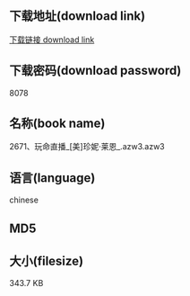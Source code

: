 ## 下载地址(download link)
[下载链接 download link](https://voluble-croquembouche-d321dc.netlify.app/?s=2671%E3%80%81%E7%8E%A9%E5%91%BD%E7%9B%B4%E6%92%AD_%5B%E7%BE%8E%5D%E7%8F%8D%E5%A6%AE%C2%B7%E8%8E%B1%E6%81%A9_.azw3)

## 下载密码(download password)
8078

## 名称(book name)
2671、玩命直播_[美]珍妮·莱恩_.azw3.azw3

## 语言(language)
chinese

## MD5


## 大小(filesize)
343.7 KB
